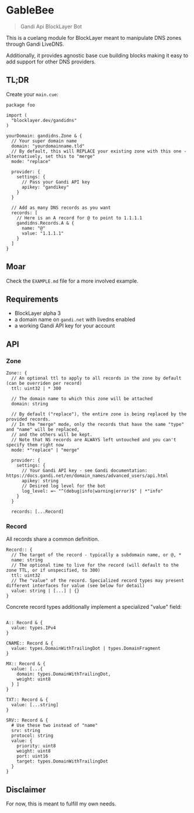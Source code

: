 # GableBee

> Gandi Api BlockLayer Bot

This is a cuelang module for BlockLayer meant to manipulate DNS zones through Gandi LiveDNS.

Additionally, it provides agnostic base cue building blocks making it easy to add support for other DNS providers.

## TL;DR

Create your `main.cue`:

```
package foo

import (    
  "blocklayer.dev/gandidns"
)

yourDomain: gandidns.Zone & {
  // Your super domain name
  domain: "yourdomainname.tld"
  // By default, this will REPLACE your existing zone with this one - alternatively, set this to "merge"
  mode: "replace"

  provider: {
    settings: {
      // Pass your Gandi API key
      apikey: "gandikey"
    }
  }

  // Add as many DNS records as you want
  records: [
    // Here is an A record for @ to point to 1.1.1.1
    gandidns.Records.A & {
      name: "@"
      value: "1.1.1.1"
    }
  ]
}
```

## Moar

Check the `EXAMPLE.md` file for a more involved example.

## Requirements

 * BlockLayer alpha 3
 * a domain name on `gandi.net` with livedns enabled
 * a working Gandi API key for your account

## API

### Zone

```
Zone:: {
  // An optional ttl to apply to all records in the zone by default (can be overriden per record)
  ttl: uint32 | * 300

  // The domain name to which this zone will be attached
  domain: string

  // By default ("replace"), the entire zone is being replaced by the provided records.
  // In the "merge" mode, only the records that have the same "type" and "name" will be replaced,
  // and the others will be kept.
  // Note that NS records are ALWAYS left untouched and you can't specify them right now
  mode: *"replace" | "merge"

  provider: {
    settings: {
      // Your Gandi API key - see Gandi documentation: https://docs.gandi.net/en/domain_names/advanced_users/api.html
      apikey: string
      // Desired log level for the bot
      log_level: =~ "^(debug|info|warning|error)$" | *"info"
    }
  }

  records: [...Record]
```

### Record

All records share a common definition.

```
Record:: {
  // The target of the record - typically a subdomain name, or @, *
  name: string
  // The optional time to live for the record (will default to the zone TTL, or if unspecified, to 300)
  ttl: uint32
  // The "value" of the record. Specialized record types may present different interfaces for value (see below for detail)
  value: string | [...] | {}
}
```

Concrete record types additionally implement a specialized "value" field:
```

A:: Record & {
  value: types.IPv4
}

CNAME:: Record & {
  value: types.DomainWithTrailingDot | types.DomainFragment
}

MX:: Record & {
  value: [...{
    domain: types.DomainWithTrailingDot,
    weight: uint8
  } ]
}

TXT:: Record & {
  value: [...string]
}

SRV:: Record & {
  # Use these two instead of "name"
  srv: string
  protocol: string
  value: {
    priority: uint8
    weight: uint8
    port: uint16
    target: types.DomainWithTrailingDot
  }
}
```

## Disclaimer

For now, this is meant to fulfill my own needs.
